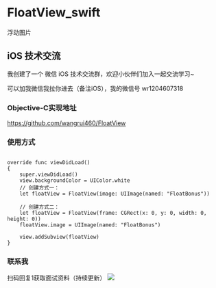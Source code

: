 # FloatView_swift
浮动图片

## iOS 技术交流
我创建了一个 微信 iOS 技术交流群，欢迎小伙伴们加入一起交流学习~
	
可以加我微信我拉你进去（备注iOS），我的微信号 wr1204607318

### Objective-C实现地址
https://github.com/wangrui460/FloatView

### 使用方式
<pre><code>
override func viewDidLoad()
{
    super.viewDidLoad()
    view.backgroundColor = UIColor.white
    // 创建方式一：
    let floatView = FloatView(image: UIImage(named: "FloatBonus"))

    // 创建方式二：
    let floatView = FloatView(frame: CGRect(x: 0, y: 0, width: 0, height: 0))
    floatView.image = UIImage(named: "FloatBonus")
    
    view.addSubview(floatView)
}
</code></pre>

### 联系我
扫码回复1获取面试资料（持续更新）
![](https://user-images.githubusercontent.com/11909313/123933944-6a4abe00-d9c5-11eb-83ca-379313a2af7c.png)
